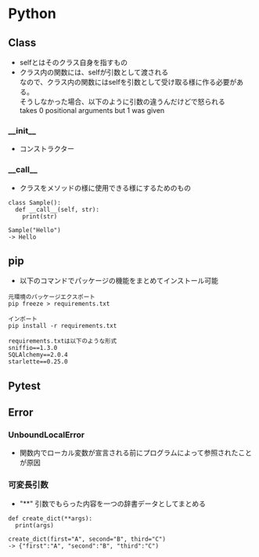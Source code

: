 # Python

## Class
- selfとはそのクラス自身を指すもの
- クラス内の関数には、selfが引数として渡される</br>
  なので、クラス内の関数にはselfを引数として受け取る様に作る必要がある。</br>
  そうしなかった場合、以下のように引数の違うんだけどで怒られる</br>
  takes 0 positional arguments but 1 was given

### **\_\_init__**
- コンストラクター

### **\_\_call__**
- クラスをメソッドの様に使用できる様にするためのもの
```
class Sample():
  def __call__(self, str):
    print(str)

Sample("Hello")
-> Hello
```
## pip
- 以下のコマンドでパッケージの機能をまとめてインストール可能
```
元環境のパッケージエクスポート
pip freeze > requirements.txt

インポート
pip install -r requirements.txt

requirements.txtは以下のような形式
sniffio==1.3.0
SQLAlchemy==2.0.4
starlette==0.25.0
```

## Pytest

## Error

### UnboundLocalError
- 関数内でローカル変数が宣言される前にプログラムによって参照されたことが原因

### 可変長引数
- "**" 引数でもらった内容を一つの辞書データとしてまとめる
```
def create_dict(**args):
  print(args)

create_dict(first="A", second="B", third="C")
-> {"first":"A", "second":"B", "third":"C")
```